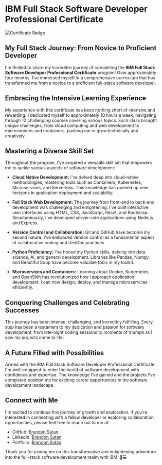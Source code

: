 # IBM Full Stack Software Developer Professional Certificate

![Certificate Badge](certificate_badge.jpg)

## My Full Stack Journey: From Novice to Proficient Developer

I'm thrilled to share my incredible journey of completing the **IBM Full Stack Software Developer Professional Certificate** program! Over approximately four months, I've immersed myself in a comprehensive curriculum that has transformed me from a novice to a proficient full-stack software developer.

## Embracing the Intensive Learning Experience

My experience with this certificate has been nothing short of intensive and rewarding. I dedicated myself to approximately 10 hours a week, navigating through 12 challenging courses covering various topics. Each class brought unique challenges, from cloud computing and web development to microservices and containers, pushing me to grow technically and creatively.

## Mastering a Diverse Skill Set

Throughout the program, I've acquired a versatile skill set that empowers me to tackle various aspects of software development:

- **Cloud Native Development:** I've delved deep into cloud-native methodologies, mastering tools such as Containers, Kubernetes, Microservices, and Serverless. This knowledge has opened up new horizons in application deployment and scalability.

- **Full Stack Web Development:** The journey from front-end to back-end development was challenging and enlightening. I've built interactive user interfaces using HTML, CSS, JavaScript, React, and Bootstrap. Simultaneously, I've developed server-side applications using Node.js and Express.

- **Version Control and Collaboration:** Git and GitHub have become my second nature. I've embraced version control as a fundamental aspect of collaborative coding and DevOps practices.

- **Python Proficiency:** I've honed my Python skills, delving into data science, AI, and general development. Libraries like Pandas, Numpy, and Beautiful Soup have become valuable tools in my toolkit.

- **Microservices and Containers:** Learning about Docker, Kubernetes, and OpenShift has revolutionized how I approach application development. I can now design, deploy, and manage microservices efficiently.

## Conquering Challenges and Celebrating Successes

This journey has been intense, challenging, and incredibly fulfilling. Every step has been a testament to my dedication and passion for software development, from late-night coding sessions to moments of triumph as I saw my projects come to life.

## A Future Filled with Possibilities

Armed with the IBM Full Stack Software Developer Professional Certificate, I'm well-equipped to enter the world of software development with confidence and expertise. The knowledge I've gained and the projects I've completed position me for exciting career opportunities in the software development landscape.

## Connect with Me

I'm excited to continue this journey of growth and exploration. If you're interested in connecting with a fellow developer or exploring collaboration opportunities, please feel free to reach out to me at:

- GitHub: [Brandon Sutan](https://github.com/brandonsutan)
- LinkedIn: [Brandon Sutan](https://www.linkedin.com/in/brandonsutan/)
- Portfolio: [Brandon Sutan](https://brandonsutan.github.io/)

Thank you for joining me on this transformative and enlightening adventure into the full-stack software development realm with IBM! 🚀💻

